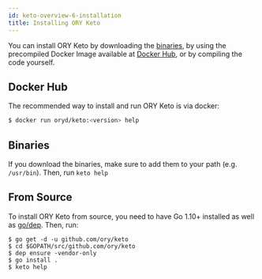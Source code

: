 ```yaml
---
id: keto-overview-6-installation
title: Installing ORY Keto
---
```


<!-- toc -->

You can install ORY Keto by downloading the [binaries](https://github.com/ory/keto/releases), by using
the precompiled Docker Image available at [Docker Hub](https://hub.docker.com/r/oryd/keto/), or by
compiling the code yourself.

## Docker Hub

The recommended way to install and run ORY Keto is via docker:

```sh
$ docker run oryd/keto:<version> help
```

## Binaries

If you download the binaries, make sure to add them to your path (e.g. `/usr/bin`). Then, run `keto help`

## From Source

To install ORY Keto from source, you need to have Go 1.10+ installed as well as [go/dep](https://golang.github.io/dep/).
Then, run:

```
$ go get -d -u github.com/ory/keto
$ cd $GOPATH/src/github.com/ory/keto
$ dep ensure -vendor-only
$ go install .
$ keto help
```
